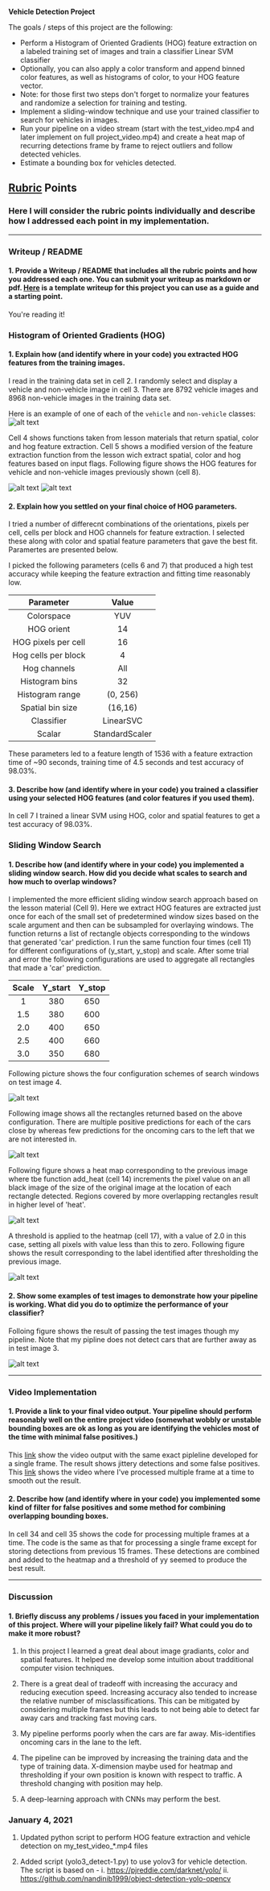 **Vehicle Detection Project**

The goals / steps of this project are the following:

* Perform a Histogram of Oriented Gradients (HOG) feature extraction on a labeled training set of images and train a classifier Linear SVM classifier
* Optionally, you can also apply a color transform and append binned color features, as well as histograms of color, to your HOG feature vector. 
* Note: for those first two steps don't forget to normalize your features and randomize a selection for training and testing.
* Implement a sliding-window technique and use your trained classifier to search for vehicles in images.
* Run your pipeline on a video stream (start with the test_video.mp4 and later implement on full project_video.mp4) and create a heat map of recurring detections frame by frame to reject outliers and follow detected vehicles.
* Estimate a bounding box for vehicles detected.

[//]: # (Image References)
[image1]: ./output_images/veh_nonveh_example.jpg
[image2]: ./output_images/veh_HOG_example.jpg
[image3]: ./output_images/nonveh_HOG_example.jpg
[image4]: ./output_images/test4_all_boxes.jpg
[image5]: ./output_images/test4_boxes_raw.jpg
[image6]: ./output_images/test4_heat_box.jpg
[image7]: ./output_images/test4_thresholded.jpg
[image8]: ./output_images/test4_boxes_processed.jpg
[image9]: ./output_images/frame_pipeline_output.jpg

[video1]: ./project_out_frame3.mp4
[video2]: ./project_output_smooth_3.mp4


## [Rubric](https://review.udacity.com/#!/rubrics/513/view) Points
### Here I will consider the rubric points individually and describe how I addressed each point in my implementation.  

---
### Writeup / README

#### 1. Provide a Writeup / README that includes all the rubric points and how you addressed each one.  You can submit your writeup as markdown or pdf.  [Here](https://github.com/udacity/CarND-Vehicle-Detection/blob/master/writeup_template.md) is a template writeup for this project you can use as a guide and a starting point.  

You're reading it!

### Histogram of Oriented Gradients (HOG)

#### 1. Explain how (and identify where in your code) you extracted HOG features from the training images.

I read in the training data set in cell 2. I randomly select and display a vehicle and non-vehicle image in cell 3. There are 8792 vehicle images and 8968 non-vehicle images in the training data set.   

Here is an example of one of each of the `vehicle` and `non-vehicle` classes:
![alt text][image1]

Cell 4 shows functions taken from lesson materials that return spatial, color and hog feature extraction. Cell 5 shows a modified version of the feature extraction function from the lesson wich extract spatial, color and hog features based on input flags. Following figure shows the HOG features for vehicle and non-vehicle images previously shown (cell 8).

![alt text][image2]
![alt text][image3]

#### 2. Explain how you settled on your final choice of HOG parameters.

I tried a number of differecnt combinations of the orientations, pixels per cell, cells per block and HOG channels for feature extraction. I selected these along with color and spatial feature parameters that gave the best fit. Paramertes are presented below. 

I picked the following parameters (cells 6 and 7) that produced a high test accuracy while keeping the feature extraction and fitting time reasonably low. 

| Parameter     | Value         | 
|:-------------:|:-------------:| 
| Colorspace     | YUV      | 
| HOG orient    | 14     |
| HOG pixels per cell    |16   |
| Hog cells per block     | 4       |
| Hog channels     | All       |
| Histogram bins    | 32      |
| Histogram range   | (0, 256)     |
| Spatial bin size  | (16,16)      |
| Classifier  | LinearSVC      |
| Scalar  | StandardScaler     |

These parameters led to a feature length of 1536 with a feature extraction time of ~90 seconds, training time of 4.5 seconds and test accuracy of 98.03%.

#### 3. Describe how (and identify where in your code) you trained a classifier using your selected HOG features (and color features if you used them).

In cell 7 I trained a linear SVM using HOG, color and spatial features to get a test accuracy of 98.03%.

### Sliding Window Search

#### 1. Describe how (and identify where in your code) you implemented a sliding window search.  How did you decide what scales to search and how much to overlap windows?

I implemented the more efficient sliding window search approach based on the lesson material (Cell 9). Here we extract HOG features are extracted just once for each of the small set of predetermined window sizes based on the scale argument and then can be subsampled for overlaying windows. The function returns a list of rectangle objects corresponding to the windows that generated 'car' prediction. I run the same function four times (cell 11) for different configurations of (y_start, y_stop) and scale. After some trial and error the following configurations are used to aggregate all rectangles that made a 'car' prediction.

|Scale     | Y_start    |  Y_stop |
|:--------:|:----------:|:-------:|
|1         |380         | 650     |
|1.5       |380         | 600     |
|2.0       |400         | 650     |
|2.5       |400         | 660     |
|3.0       |350         | 680     |

Following picture shows the four configuration schemes of search windows on test image 4.

![alt text][image4]

Following image shows all the rectangles returned based on the above configuration. There are multiple positive predictions for each of the cars close by whereas few predictions for the oncoming cars to the left that we are not interested in.

![alt text][image5]

Following figure shows a heat map corresponding to the previous image where tbe function add_heat (cell 14) increments the pixel value on an all black image of the size of the original image at the location of each rectangle detected. Regions covered by more overlapping rectangles result in higher level of 'heat'.

![alt text][image6]

A threshold is applied to the heatmap (cell 17), with a value of 2.0 in this case, setting all pixels with value less than this to zero. Following figure shows the result corresponding to the label identified after thresholding the previous image.

![alt text][image7]


#### 2. Show some examples of test images to demonstrate how your pipeline is working.  What did you do to optimize the performance of your classifier?

Folloing figure shows the result of passing the test images though my pipeline. Note that my pipline does not detect cars that are further away as in test image 3.

![alt text][image8]

---

### Video Implementation

#### 1. Provide a link to your final video output.  Your pipeline should perform reasonably well on the entire project video (somewhat wobbly or unstable bounding boxes are ok as long as you are identifying the vehicles most of the time with minimal false positives.)
This [link](./project_out_frame3.mp4) show the video output with the same exact pipleline developed for a single frame. The result shows jittery detections and some false positives. This [link](./project_output_smooth_3.mp4) shows the video where I've processed multiple frame at a time to smooth out the result. 


#### 2. Describe how (and identify where in your code) you implemented some kind of filter for false positives and some method for combining overlapping bounding boxes.

In cell 34 and cell 35 shows the code for processing multiple frames at a time. The code is the same as that for processing a single frame except for storing detections from previous 15 frames. These detections are combined and added to the heatmap and a threshold of yy seemed to produce the best result. 

---

### Discussion

#### 1. Briefly discuss any problems / issues you faced in your implementation of this project.  Where will your pipeline likely fail?  What could you do to make it more robust?

1. In this project I learned a great deal about image gradiants, color and spatial features. It helped me develop some intuition about tradditional computer vision techniques. 

2. There is a great deal of tradeoff with increasing the accuracy and reducing execution speed. Increasing accuracy also tended to increase the relative number of misclassifications. This can be mitigated by considering multiple frames but this leads to not being able to detect far away cars and tracking fast moving cars.

3. My pipeline performs poorly when the cars are far away. Mis-identifies oncoming cars in the lane to the left.

4. The pipeline can be improved by increasing the training data and the type of training data. X-dimension maybe used for heatmap and thresholding if your own position is known with respect to traffic. A threshold changing with position may help.

5. A deep-learning approach with CNNs may perform the best.


### January 4, 2021
1. Updated python script to perform HOG feature extraction and vehicle detection on my_test_video_*.mp4 files

2. Added script (yolo3_detect-1.py) to use yolov3 for vehicle detection. The script is based on - 
	i.  https://pjreddie.com/darknet/yolo/
	ii. https://github.com/nandinib1999/object-detection-yolo-opencv
